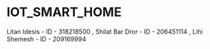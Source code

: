 # IOT_SMART_HOME
Litan Idesis - ID - 318218500 ,
Shilat Bar Dror - ID - 206451114 ,
Lihi Shemesh - ID - 209169994
